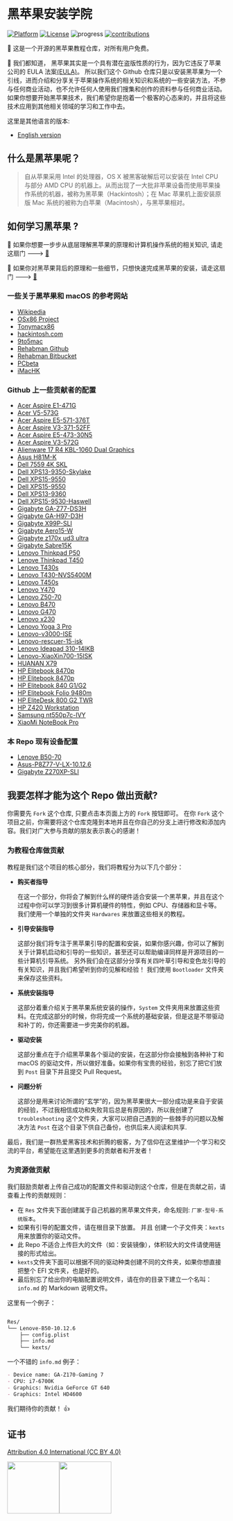 


# 黑苹果安装学院
[![Platform](https://img.shields.io/badge/platform-markdown-red.svg)](https://shields.io/)
[![License](https://img.shields.io/badge/license-CC%204.0-blue.svg)](https://creativecommons.org/licenses/by/4.0/)
![progress](https://img.shields.io/badge/progress-developing-yellow.svg)
[![contributions](https://img.shields.io/badge/contributions-welcome-green.svg)](https://github.com/huangyz0918/Hackintosh-Installer-University) 

:loudspeaker: 这是一个开源的黑苹果教程仓库，对所有用户免费。 

:loudspeaker: 我们都知道， 黑苹果其实是一个具有潜在盗版性质的行为，因为它违反了苹果公司的 EULA 法案[(EULA)](http://images.apple.com/legal/sla/docs/macosx107.pdf)。 所以我们这个 Github 仓库只是以安装黑苹果为一个引线，进而介绍和分享关于苹果操作系统的相关知识和系统的一些安装方法，不参与任何商业活动，也不允许任何人使用我们搜集和创作的资料参与任何商业活动。如果你想要开始黑苹果技术，我们希望你是抱着一个极客的心态来的，并且将这些技术应用到其他相关领域的学习和工作中去。

这里是其他语言的版本:
- [English version](README.md)


## 什么是黑苹果呢？

> 自从苹果采用 Intel 的处理器，OS X 被黑客破解后可以安装在 Intel CPU 与部分 AMD CPU 的机器上。从而出现了一大批非苹果设备而使用苹果操作系统的机器，被称为黑苹果（Hackintosh）；在 Mac 苹果机上面安装原版 Mac 系统的被称为白苹果（Macintosh），与黑苹果相对。

## 如何学习黑苹果 ?

:bell: 如果你想要一步步从底层理解黑苹果的原理和计算机操作系统的相关知识, 请走这扇门 ---> [:door:](slow/slow-cn.md)

:bell: 如果你对黑苹果背后的原理和一些细节，只想快速完成黑苹果的安装，请走这扇门 ---> [:door:](quick/quick-cn.md)

### 一些关于黑苹果和 macOS 的参考网站
- [Wikipedia](https://en.wikipedia.org/wiki/Hackintosh)
- [OSx86 Project](https://www.osx86project.org/)
- [Tonymacx86](https://www.tonymacx86.com/)
- [hackintosh.com](https://hackintosh.com/)
- [9to5mac](https://9to5mac.com/)
- [Rehabman Github](https://github.com/RehabMan)
- [Rehabman Bitbucket](https://bitbucket.org/RehabMan/)
- [PCbeta](http://mac.pcbeta.com/)
- [iMacHK](https://imac.hk/)

### Github 上一些贡献者的配置

- [Acer Aspire E1-471G](https://github.com/matthew728960/Clover-ACER-E1-471G)
- [Acer V5-573G](https://github.com/Kaijun/Acer-V5-573G-Hackintosh)
- [Acer Aspire E5-571-376T](https://github.com/GalaticStryder/Acer-E5-571-Hackintosh)
- [Acer Aspire V3-371-52FF](https://github.com/Ty3uK/52ff-elcapitan-toolbox)
- [Acer Aspire E5-473-30N5](https://github.com/b-ggs/aspire-e5-hackintosh)
- [Acer Aspire V3-572G](https://github.com/FREDwiz/Hackintosh)
- [Alienware 17 R4 KBL-1060 Dual Graphics](https://github.com/RockJesus/Alienware-17-R4-I7-7700HQ-MacOS-High-Sierra)
- [Asus H81M-K](https://github.com/Slbomber/AsusH81MK-macos)
- [Dell 7559 4K SKL](https://github.com/RockJesus/Dell-7559-I7-6700HQ-4K-touch-MacOS-High-Sierra)
- [Dell XPS13-9350-Skylake](https://github.com/syscl/XPS9350-macOS)
- [Dell XPS15-9550](https://github.com/corenel/XPS9550-macOS)
- [Dell XPS15-9550](https://github.com/PromiseYo/XPS15-9550-macOS)
- [Dell XPS13-9360](https://github.com/the-darkvoid/XPS9360-macOS)
- [Dell XPS15-9530-Haswell](https://github.com/the-darkvoid/XPS9530-OSX)
- [Gigabyte GA-Z77-DS3H](https://github.com/tkrotoff/Gigabyte-GA-Z77-DS3H-rev1.1-Hackintosh)
- [Gigabyte GA-H97-D3H](https://github.com/korzhyk/Clover_GA-H97-D3H)
- [Gigabyte X99P-SLI](https://github.com/koush/EFI-X99)
- [Gigabyte Aero15-W](https://github.com/Errrneist/Hackintosh-Aero-15W)
- [Gigabyte z170x ud3 ultra](https://github.com/RoJoHub/Hackintosh)
- [Gigabyte Sabre15K](https://github.com/gnehs/Sabre15KClover)
- [ Lenovo Thinkpad P50](https://github.com/Errrneist/Hackintosh-Thinkpad-P50)
- [Lenove Thinkpad T450](https://github.com/shmilee/T450-Hackintosh)
- [Lenovo T430s](https://github.com/dmitriypavlov/T430s-macOS)
- [Lenovo T430-NVS5400M](https://github.com/david-cako/T430-Hackintosh)
- [Lenovo T450s](https://github.com/stevenmirabito/T450s-Hackintosh)
- [Lenovo Y470](https://github.com/Dwarven/Hackintosh/tree/master/Lenovo%20Y470)
- [Lenovo Z50-70](https://github.com/Maxvien/hackintosh-lenovo-z5070)
- [Lenovo B470](https://github.com/0xE8551CCB/hackintosh)
- [Lenovo G470](https://github.com/hunterMG/DSDT-Lenovo-G470)
- [Lenovo x230 ](https://github.com/edu-rinaldi/Lenovo-x230-High-Sierra)
- [Lenovo Yoga 3 Pro](https://github.com/zohaad/hackintosh-Yoga-3-Pro)
- [Lenovo-v3000-ISE](https://github.com/Xc2333/Hackintosh-Lenovo-v3000-ISE)
- [Lenovo-rescuer-15-isk](https://github.com/oneplusdash/lenovo-rescuer-15-isk-hackintosh)
- [Lenovo Ideapad 310-14IKB](https://github.com/29satnam/LenovoHackintoshEFI)
- [Lenovo-XiaoXin700-15ISK](https://github.com/athlonreg/Lenovo-XiaoXin700-15ISK)
- [HUANAN X79](https://github.com/cheneyveron/clover-x79-e5-2670-gtx650)
- [HP Elitebook 8470p](https://github.com/minhphuc429/hackintosh-hp-elitebook-8470p)
- [HP Elitebook 8470p](https://github.com/dreadkopp/8470p_10.13.x)
- [HP Elitebook 840 G1/G2](https://github.com/loicpirez/HackintoshConfig)
- [HP Elitebook Folio 9480m](https://github.com/obviouslyerratic/clover_9480m)
- [HP EliteDesk 800 G2 TWR](https://github.com/sakoula/hackintosh.hp.800.g2)
- [HP Z420 Workstation](https://github.com/NTT123/Hackintosh-HP-Z420-MacOS-High-Sierra-10.13)
- [Samsung nt550p7c-IVY](https://github.com/RockJesus/samsung-nt550p7c-sierra)
- [XiaoMi NoteBook Pro](https://github.com/daliansky/XiaoMi-Pro)

### 本 Repo 现有设备配置

- [Lenove B50-70](https://github.com/huangyz0918/Hackintosh-Installer-University/tree/master/Res/%20Lenove-B50-intelHD4600-success)
- [Asus-P8Z77-V-LX-10.12.6](https://github.com/huangyz0918/Hackintosh-Installer-University/tree/master/Res/Asus-P8Z77-V-LX-10.12.6)
- [Gigabyte Z270XP-SLI](https://github.com/huangyz0918/Hackintosh-Installer-University/tree/master/Res/Gigabyte-GA-Z270XP-SLI-10.13.4)


## 我要怎样才能为这个 Repo 做出贡献?

你需要先 `Fork` 这个仓库, 只要点击本页面上方的 `Fork` 按钮即可。
在你 `Fork` 这个项目之前，你需要将这个仓库克隆到本地并且在你自己的分支上进行修改和添加内容。我们对广大参与贡献的朋友表示衷心的感谢！

### **为教程仓库做贡献**
教程是我们这个项目的核心部分，我们将教程分为以下几个部分：

- **购买者指导**

   在这一个部分，你将会了解到什么样的硬件适合安装一个黑苹果，并且在这个过程中你可以学习到很多计算机硬件的特性，例如 CPU、存储器和显卡等。 我们使用一个单独的文件夹 `Hardwares` 来放置这些相关的教程。

- **引导安装指导**

   这部分我们将专注于黑苹果引导的配置和安装，如果你感兴趣，你可以了解到关于计算机启动和引导的一些知识，甚至还可以帮助编译同样是开源项目的一些计算机引导系统。 另外我们会在这部分分享有关四叶草引导和变色龙引导的有关知识，并且我们希望听到你的见解和经验！ 我们使用 `Bootloader` 文件夹来保存这些资料。

- **系统安装指导**
  
   这部分着重介绍关于黑苹果系统安装的操作，`System` 文件夹用来放置这些资料。在完成这部分的时候，你将完成一个系统的基础安装，但是这是不带驱动和补丁的，你还需要进一步完美你的机器。

- **驱动安装**

   这部分重点在于介绍黑苹果各个驱动的安装，在这部分你会接触到各种补丁和 macOS 的驱动文件，所以做好准备。如果你有宝贵的经验，别忘了把它们放到 `Post` 目录下并且提交 Pull Request。

- **问题分析**

   这部分是用来讨论所谓的“玄学”的，因为黑苹果很大一部分成功是来自于安装的经验，不过我相信成功和失败背后总是有原因的，所以我创建了 `troubleshooting` 这个文件夹，大家可以把自己遇到的一些棘手的问题以及解决方法 `Post` 在这个目录下供自己备份，也供后来人阅读和共享.

最后，我们是一群热爱黑客技术和折腾的极客，为了信仰在这里维护一个学习和交流的平台，希望能在这里遇到更多的贡献者和开发者！

### **为资源做贡献**
我们鼓励贡献者上传自己成功的配置文件和驱动到这个仓库，但是在贡献之前，请查看上传的贡献规则：

- 在 `Res` 文件夹下面创建属于自己机器的黑苹果文件夹，命名规则: `厂家-型号-系统版本`。
- 如果有引导的配置文件，请在根目录下放置。 并且 创建一个子文件夹：`kexts` 用来放置你的驱动文件。
- 此 Repo 不适合上传巨大的文件（如：安装镜像），体积较大的文件请使用链接的形式给出。
- `kexts`文件夹下面可以根据不同的驱动种类创建不同的文件夹，如果你想直接把整个 EFI 文件夹，也是好的。
- 最后别忘了给出你的电脑配置说明文件，请在你的目录下建立一个名叫：`info.md` 的 Markdown 说明文件。

这里有一个例子：

```bash

Res/
└── Lenove-B50-10.12.6
    ├── config.plist
    ├── info.md
    └── kexts/

```

一个不错的 `info.md` 例子：

```markdown
- Device name: GA-Z170-Gaming 7
- CPU: i7-6700K
- Graphics: Nvidia GeForce GT 640
- Graphics: Intel HD4600

```
我们期待你的贡献！ :+1:

## 证书
[Attribution 4.0 International (CC BY 4.0)](https://creativecommons.org/licenses/by/4.0/)

<img width="120" src="https://i.loli.net/2018/05/15/5afaddc9aa3f5.png"/><img width="120" src="https://i.loli.net/2018/05/15/5afaddc9a9789.png"/>
